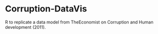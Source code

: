# Corruption-DataVis
R to replicate a data model from TheEconomist on Corruption and Human development (2011).
